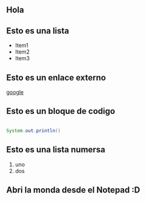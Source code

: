 ## Hola

## Esto es una lista
+ Item1
+ Item2
+ Item3

## Esto es un enlace externo
[google](http://www.google.es)


## Esto es un bloque de codigo

````java

System.out.println()

````

## Esto es una lista numersa

1. uno
2. dos


## Abri la monda desde el Notepad :D